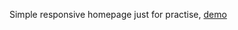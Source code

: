 Simple responsive homepage just for practise,
[demo](https://jenyashvartsman.github.io/responsive-drone-shop-landing-page/)
